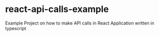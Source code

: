 # react-api-calls-example
Example Project on how to make API calls in React Application written in typescript
